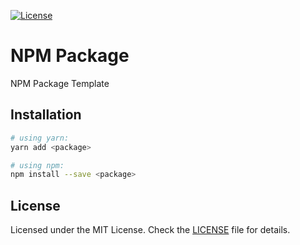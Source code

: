 [![License](https://img.shields.io/github/license/MunifTanjim/npm-package-template?style=for-the-badge)](https://github.com/MunifTanjim/npm-package-template/blob/master/LICENSE)

# NPM Package

NPM Package Template

## Installation

```sh
# using yarn:
yarn add <package>

# using npm:
npm install --save <package>
```

## License

Licensed under the MIT License. Check the [LICENSE](./LICENSE) file for details.
